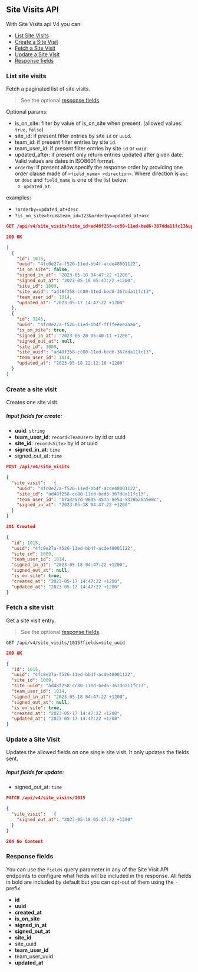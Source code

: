 ## Site Visits API
With Site Visits api V4 you can:

- [List Site Visits](#list-site-visits)
- [Create a Site Visit](#create-a-site-visit)
- [Fetch a Site Visit](#fetch-a-site-visit)
- [Update a Site Visit](#update-a-site-visit)
- [Response fields](#response-fields)


### List site visits
Fetch a paginated list of site visits.
> See the optional [response fields](#response-fields).

Optional params:
- is_on_site: filter by value of is_on_site when present. (allowed values: `true`, `false`)
- site_id: if present filter entries by site `id` or `uuid`.
- team_id: if present filter entries by site `id`.
- team_user_id: if present filter entries by site `id` or `uuid`.
- updated_after: if present only return entries updated after given date. Valid values are dates in ISO8601 format.
- `orderby`: if present allow specify the response order by providing one order clause
  made of `<field_name> <direction>`. Where direction is `asc` or `desc` and `field_name` is one of the list below:
    - `updated_at`.

examples:
  - `?orderby=updated_at+desc`
  - `?is_on_site=true&team_id=123&orderby=updated_at+asc`

```json
GET /api/v4/site_visits?site_id=ad48f258-cc80-11ed-bed6-367dda11fc13&updated_after=2022-05-24T19:30:30Z&orderby=updated_after+asc&fields=site_uuid,-created_at
```

```json
200 OK

[
  {
    "id": 1015,
    "uuid": "4fc0e27a-f526-11ed-bb4f-acde48001122",
    "is_on_site": false,
    "signed_in_at": "2023-05-18 04:47:22 +1200",
    "signed_out_at": "2023-05-18 05:47:22 +1200",
    "site_id": 1009,
    "site_uuid": "ad48f258-cc80-11ed-bed6-367dda11fc13",
    "team_user_id": 1014,
    "updated_at": "2023-05-17 14:47:22 +1200"
  },
  {
    "id": 3245,
    "uuid": "4fc0e27a-f526-11ed-bb4f-ffffeeeeaaaa",
    "is_on_site": true,
    "signed_in_at": "2023-05-20 05:40:11 +1200",
    "signed_out_at": null,
    "site_id": 1009,
    "site_uuid": "ad48f258-cc80-11ed-bed6-367dda11fc13",
    "team_user_id": 1014,
    "updated_at": "2023-05-18 22:12:10 +1200"
  }
]
```


### Create a site visit
Creates one site visit.

##### Input fields for create:
  - **uuid**: `string`
  - **team_user_id**: `record<TeamUser>` by id or uuid
  - **site_id**: `record<Site>` by id or uuid
  - **signed_in_at**: `time`
  - signed_out_at: `time`

```json
POST /api/v4/site_visits

{
  "site_visit":   {
    "uuid": "4fc0e27a-f526-11ed-bb4f-acde48001122",
    "site_id": "ad48f258-cc80-11ed-bed6-367dda11fc13",
    "team_user_id": "b7a3a57d-9605-457a-8e54-5326b26a5e0c",
    "signed_in_at": "2023-05-18 04:47:22 +1200"
  }
}
```

```json
201 Created

{
  "id": 1015,
  "uuid": "4fc0e27a-f526-11ed-bb4f-acde48001122",
  "site_id": 1009,
  "team_user_id": 1014,
  "signed_in_at": "2023-05-18 04:47:22 +1200",
  "signed_out_at": null,
  "is_on_site": true,
  "created_at": "2023-05-17 14:47:22 +1200",
  "updated_at": "2023-05-17 14:47:22 +1200"
}
```


### Fetch a site visit
Get a site visit entry.
> See the optional [response fields](#response-fields).

```
GET /api/v4/site_visits/1015?fields=site_uuid
```

```json
200 OK

{
  "id": 1015,
  "uuid": "4fc0e27a-f526-11ed-bb4f-acde48001122",
  "site_id": 1009,
  "site_uuid": "ad48f258-cc80-11ed-bed6-367dda11fc13",
  "team_user_id": 1014,
  "signed_in_at": "2023-05-18 04:47:22 +1200",
  "signed_out_at": null,
  "is_on_site": true,
  "created_at": "2023-05-17 14:47:22 +1200",
  "updated_at": "2023-05-17 14:47:22 +1200"
}
```

### Update a Site Visit
Updates the allowed fields on one single site visit. It only updates the fields sent.

##### Input fields for update:
  - signed_out_at: `time`


```json
PATCH /api/v4/site_visits/1015

{
  "site_visit":   {
    "signed_out_at": "2023-05-18 05:47:22 +1200"
  }
}
```

```json
204 No Content
```

### Response fields
You can use the `fields` query parameter in any of the Site Visit API endpoints to
configure what fields will be included in the response. All fields in bold are
included by default but you can opt-out of them using the `-` prefix.

- **id**
- **uuid**
- **created_at**
- **is_on_site**
- **signed_in_at**
- **signed_out_at**
- **site_id**
- site_uuid
- **team_user_id**
- team_user_uuid
- **updated_at**
